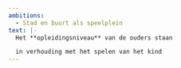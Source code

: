 ```yaml
---
ambitions:
  - Stad en buurt als speelplein
text: |-
  Het **opleidingsniveau** van de ouders staan 

  in verhouding met het spelen van het kind
---
```

